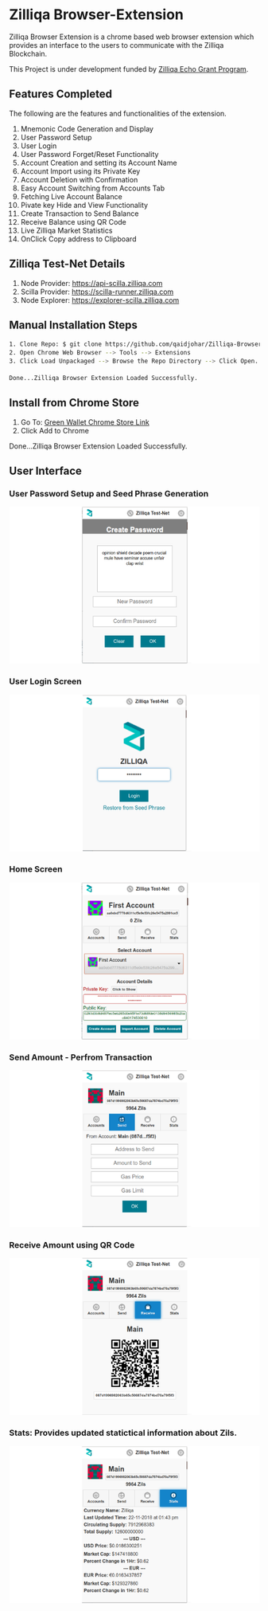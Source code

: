 # Zilliqa Browser-Extension

Zilliqa Browser Extension is a chrome based web browser extension which provides an interface to the users to communicate with the Zilliqa Blockchain. 

This Project is under development funded by [Zilliqa Echo Grant Program](https://blog.zilliqa.com/announcing-the-first-zilliqa-ecosystem-grant-awardees-4ccb39ef83c9). 


## Features Completed

The following are the features and functionalities of the extension.

1. Mnemonic Code Generation and Display
2. User Password Setup
3. User Login
4. User Password Forget/Reset Functionality
5. Account Creation and setting its Account Name
6. Account Import using its Private Key
7. Account Deletion with Confirmation
9. Easy Account Switching from Accounts Tab
10. Fetching Live Account Balance
11. Pivate key Hide and View Functionality
12. Create Transaction to Send Balance
13. Receive Balance using QR Code
14. Live Zilliqa Market Statistics
15. OnClick Copy address to Clipboard


## Zilliqa Test-Net Details

1. Node Provider: https://api-scilla.zilliqa.com
2. Scilla Provider: https://scilla-runner.zilliqa.com
3. Node Explorer: https://explorer-scilla.zilliqa.com

## Manual Installation Steps
```sh
1. Clone Repo: $ git clone https://github.com/qaidjohar/Zilliqa-Browser-Extension
2. Open Chrome Web Browser --> Tools --> Extensions
3. Click Load Unpackaged --> Browse the Repo Directory --> Click Open.

Done...Zilliqa Browser Extension Loaded Successfully.
```

## Install from Chrome Store
1. Go To: [Green Wallet Chrome Store Link](https://chrome.google.com/webstore/detail/green-wallet/afmpijpoenjincdlhebfccmcmfkdkdjc)
2. Click Add to Chrome

Done...Zilliqa Browser Extension Loaded Successfully.


## User Interface

### User Password Setup and Seed Phrase Generation
![User Setup](docs/screenshots/1.png "User Setup")
    
### User Login Screen

![User Login Screen](docs/screenshots/2.png "User Login")
    
### Home Screen

![Home](docs/screenshots/3.png "Accounts Home")
    
### Send Amount - Perfrom Transaction
![Accounts Details](docs/screenshots/7.png)
        
### Receive Amount using QR Code
![Receive](docs/screenshots/8.png)

### Stats: Provides updated statictical information about Zils.

![Stats](docs/screenshots/9.png)
    
    

